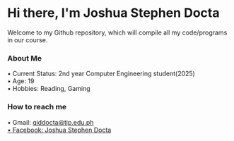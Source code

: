 # Hi there, I'm Joshua Stephen Docta 
Welcome to my Github repository, which will compile all my code/programs in our course.<br>
<h3><b>About Me</b></h3>
 • Current Status: 2nd year Computer Engineering student(2025)<br>
 • Age: 19<br>
 • Hobbies: Reading, Gaming
<h3><b>How to reach me</b></h3>
 • Gmail: <a href='mailto:qjddocta@tip.edu.ph'>qjddocta@tip.edu.ph<br>
 • Facebook: <a href="https://www.facebook.com/joshuastephendocta">Joshua Stephen Docta
